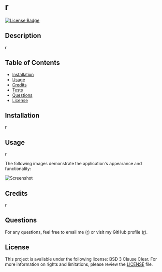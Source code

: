 # r
[![License Badge](https://img.shields.io/badge/license-MIT-green)](./LICENSE)

## Description
    
r
    
## Table of Contents

- [Installation](#installation)
- [Usage](#usage)
- [Credits](#credits)
- [Tests](#tests)
- [Questions](#questions)
- [License](#license)

## Installation

r

## Usage

r

The following images demonstrate the application's appearance and functionality:

![Screenshot](./assets/images/r)

## Credits

r

## Questions

For any questions, feel free to email me ([r](mailto:r)) or visit my GitHub profile ([r](https://github.com/r/)).

## License

This project is available under the following license: BSD 3 Clause Clear. For more information on rights and limitations, please review the [LICENSE](./LICENSE) file.
    